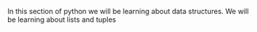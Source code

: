 In this section of python we will be learning about data structures. We will be learning about lists and tuples
